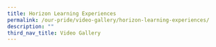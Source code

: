 ```yaml
---
title: Horizon Learning Experiences
permalink: /our-pride/video-gallery/horizon-learning-experiences/
description: ""
third_nav_title: Video Gallery
---
```


